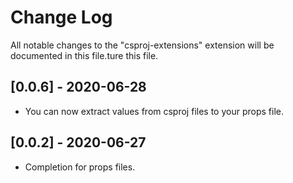 # Change Log

All notable changes to the "csproj-extensions" extension will be documented in this file.ture this file.

## [0.0.6] - 2020-06-28

- You can now extract values from csproj files to your props file.

## [0.0.2] - 2020-06-27

- Completion for props files.
